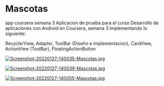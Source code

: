 # Mascotas
app coursera semana 3 
Aplicacion de prueba para el curso Desarrollo de aplicaciones con Android en Coursera, semana 3
implementando lo siguiente:

RecyclerView,
Adapter,
ToolBar (Diseño e implementacion),
CardView,
ActionView (ToolBar),
FloatingActionButton

[![Screenshot-20220127-140035-Mascotas.jpg](https://i.postimg.cc/nhVJy1s2/Screenshot-20220127-140035-Mascotas.jpg)](https://postimg.cc/crz2YwBt)

[![Screenshot-20220127-140039-Mascotas.jpg](https://i.postimg.cc/dVWYwTrY/Screenshot-20220127-140039-Mascotas.jpg)](https://postimg.cc/QFWPqCf4)

[![Screenshot-20220127-140055-Mascotas.jpg](https://i.postimg.cc/0NbqQ20J/Screenshot-20220127-140055-Mascotas.jpg)](https://postimg.cc/HJDNvmKp)
